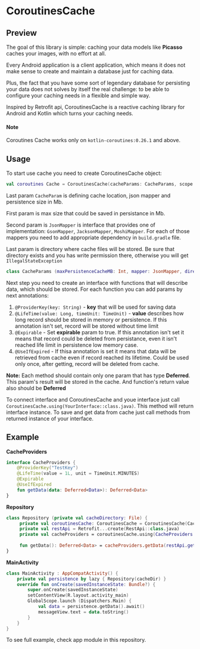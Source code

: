 # CoroutinesCache

## Preview
The goal of this library is simple: caching your data models like **Picasso** caches your images, with no effort at all.

Every Android application is a client application, which means it does not make sense to create and maintain a database just for caching data.

Plus, the fact that you have some sort of legendary database for persisting your data does not solves by itself the real challenge: to be able to configure your caching needs in a flexible and simple way.

Inspired by Retrofit api, CoroutinesCache is a reactive caching library for Android and Kotlin which turns your caching needs.

#### Note

Coroutines Cache works only on `kotlin-coroutines:0.26.1` and above.

## Usage

To start use cache you need to create CoroutinesCache object: 

```kotlin
val coroutines Cache = CoroutinesCache(cacheParams: CacheParams, scope: CoroutineScope)
```

Last param `CacheParam` is defining cache location, json mapper and persistence size in Mb.

First param is max size that could be saved in persistance in Mb.

Second param is `JsonMapper` is interface that provides one of implementation: `GsonMapper`, `JacksonMapper`, `MoshiMapper`. For each of those mappers you need to add appropriate dependency in `build.gradle` file.

Last param is directory where cache files will be stored. Be sure that directory exists and you has write permission there, otherwise you will get `IllegalStateException`

```kotlin
class CacheParams (maxPersistenceCacheMB: Int, mapper: JsonMapper, directory: File)
```

Next step you need to create an interface with functions that will describe data, which should be stored. For each function you can add params by next annotations:

1. `@ProviderKey(key: String)` - **key** that will be used for saving data
2. `@LifeTime(value: Long, timeUnit: TimeUnit)` - **value** describes how long record should be stored in memory or persistence. If this annotation isn't set, record will be stored without time limit
3. `@Expirable` - Set **expirable** param to true. If this annotation isn't set it means that record could be deleted from persistance, even it isn't reached life limit in persistence low memory case.
4. `@UseIfExpired` - If thisa annotation is set it means that data will be retrieved from cache even if record reached its lifetime. Could be used only once, after getting, record will be deleted from cache.

**Note:** Each method should contain only one param that has type **Deferred<T>**. This param's result will be stored in the cache. And function's return value also should be **Deferred<T>**

To connect interface and CoroutinesCache and youe interface just call `CoroutinesCache.using(YourInterface::class.java)`. This method will return interface instance. To save and get data from cache just call methods from returned instance of your interface.
## Example 

**CacheProviders**
```kotlin
interface CacheProviders {
    @ProviderKey("TestKey")
    @LifeTime(value = 1L, unit = TimeUnit.MINUTES)
    @Expirable
    @UseIfExpired
    fun getData(data: Deferred<Data>): Deferred<Data>
}
```

**Repository**
```kotlin
class Repository (private val cacheDirectory: File) {
     private val coroutinesCache: CoroutinesCache = CoroutinesCache(CacheParams(10, GsonMapper(), cacheDirectory))
     private val restApi = Retrofit...create(RestApi::class.java)
     private val cacheProviders = coroutinesCache.using(CacheProviders::class.java)
     
     fun getData(): Deferred<Data> = cacheProviders.getData(restApi.getData())
}
```
**MainActivity**
```kotlin
class MainActivity : AppCompatActivity() {
    private val persistence by lazy { Repository(cacheDir) }
    override fun onCreate(savedInstanceState: Bundle?) {
        super.onCreate(savedInstanceState)
        setContentView(R.layout.activity_main)
        GlobalScope.launch (Dispatchers.Main) {
            val data = persistence.getData().await()
            messageView.text = data.toString()
        }
    }
}
````

To see full example, check app module in this repository. 
